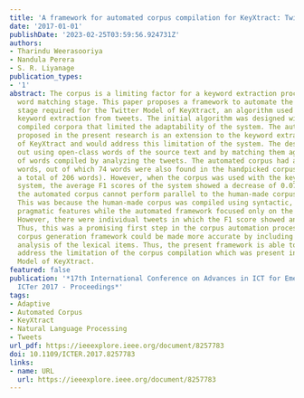 ```yaml
---
title: 'A framework for automated corpus compilation for KeyXtract: Twitter model'
date: '2017-01-01'
publishDate: '2023-02-25T03:59:56.924731Z'
authors:
- Tharindu Weerasooriya
- Nandula Perera
- S. R. Liyanage
publication_types:
- '1'
abstract: The corpus is a limiting factor for a keyword extraction process with a
  word matching stage. This paper proposes a framework to automate the corpus generation
  stage required for the Twitter Model of KeyXtract, an algorithm used for essential
  keyword extraction from tweets. The initial algorithm was designed with two manually
  compiled corpora that limited the adaptability of the system. The automated framework
  proposed in the present research is an extension to the keyword extraction process
  of KeyXtract and would address this limitation of the system. The design was carried
  out using open-class words of the source text and by matching them against the bag
  of words compiled by analyzing the tweets. The automated corpus had a total of 138
  words, out of which 74 words were also found in the handpicked corpus (which had
  a total of 206 words). However, when the corpus was used with the keyword extraction
  system, the average F1 scores of the system showed a decrease of 0.07, proving that
  the automated corpus cannot perform parallel to the human-made corpus in complexity.
  This was because the human-made corpus was compiled using syntactic, semantic and
  pragmatic features while the automated framework focused only on the syntactic features.
  However, there were individual tweets in which the F1 score showed an increase.
  Thus, this was a promising first step in the corpus automation process. The automatic
  corpus generation framework could be made more accurate by including the semantic
  analysis of the lexical items. Thus, the present framework is able to substantially
  address the limitation of the corpus compilation which was present in the Twitter
  Model of KeyXtract.
featured: false
publication: '*17th International Conference on Advances in ICT for Emerging Regions,
  ICTer 2017 - Proceedings*'
tags:
- Adaptive
- Automated Corpus
- KeyXtract
- Natural Language Processing
- Tweets
url_pdf: https://ieeexplore.ieee.org/document/8257783
doi: 10.1109/ICTER.2017.8257783
links:
- name: URL
  url: https://ieeexplore.ieee.org/document/8257783
---
```


